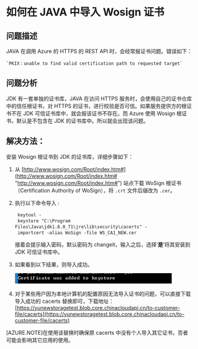 <properties
	pageTitle="如何在 JAVA 中导入 Wosign 证书"
	description="介绍如何在 JAVA 中导入 Wosign 证书。"
	services="app-service-web-aog"
	documentationCenter=""
	authors=""
	manager=""
	editor=""
	tags="Java,Wosign 证书" />
<tags
    ms.service="service-fabric-aog"
    ms.date=""
    wacn.date="02/21/2017" />

# 如何在 JAVA 中导入 Wosign 证书 #

## **问题描述** 

JAVA 在调用 Azure 的 HTTPS 的 REST API 时，会经常报证书问题。错误如下：

	`PKIX：unable to find valid certification path to requested target`

## **问题分析** 

JDK 有一套单独的证书库，JAVA 在访问 HTTPS 服务时，会使用自己的证书仓库中的信任根证书，对 HTTPS 的证书，进行校验是否可信。如果服务提供方的根证书不在 JDK 可信证书库中，就会报该证书不存在。而 Azure 使用 Wosign 根证书，默认是不包含在 JDK 的证书库中。所以就会出现该问题。

## **解决方法：**

安装 Wosign 根证书到 JDK 的证书库，详细步骤如下：

1. 从 [http://www.wosign.com/Root/index.htm#](http://www.wosign.com/Root/index.htm# "http://www.wosign.com/Root/index.htm#") 站点下载 WoSign 根证书（Certification Authority of WoSign），将 `.crt` 文件后缀改为 `.cer`。

2. 执行以下命令导入 :

		keytool -
		keystore "C:\Program Files\Java\jdk1.8.0_71\jre\lib\security\cacerts" -
		importcert -alias WoSign -file WS_CA1_NEW.cer

	接着会提示输入密码，默认密码为 changeit，输入之后，选择‘**是**’将其安装到 JDK 可信证书库中。

3. 如果看到以下结果，则导入成功。

	![certification-imoport-success](./media/aog-web-apps-qa-java-import-wosign-certification/certification-import-success.png "certification-import-success")

4.	对于某些用户因为本地计算机的配置原因无法导入证书的问题，可以直接下载导入成功的 cacerts 替换即可，下载地址：[https://yunewstoragetest.blob.core.chinacloudapi.cn/to-customer-file/cacerts](https://yunewstoragetest.blob.core.chinacloudapi.cn/to-customer-file/cacerts)

[AZURE.NOTE]在使用该替换时确保原 cacerts 中没有个人导入其它证书，否者可能会影响其它应用的使用。
